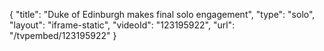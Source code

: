 {
    "title": "Duke of Edinburgh makes final solo engagement",
    "type": "solo",
    "layout": "iframe-static",
    "videoId": "123195922",
    "url": "\/tvpembed\/123195922"
}